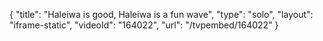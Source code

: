 {
    "title": "Haleiwa is good, Haleiwa is a fun wave",
    "type": "solo",
    "layout": "iframe-static",
    "videoId": "164022",
    "url": "\/tvpembed\/164022"
}